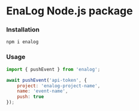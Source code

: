 # EnaLog Node.js package

### Installation

```
npm i enalog
```

### Usage

```js
import { pushEvent } from 'enalog';

await pushEvent('api-token', {
    project: 'enalog-project-name',
    name: 'event-name',
    push: true
});
```